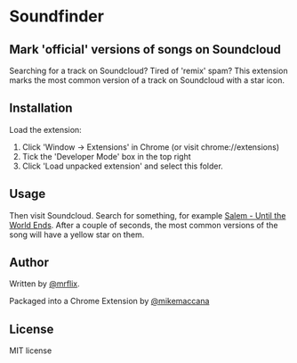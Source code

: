 # Soundfinder

## Mark 'official' versions of songs on Soundcloud

Searching for a track on Soundcloud? Tired of 'remix' spam? This extension marks the most common version of a track on Soundcloud with a star icon.

## Installation

Load the extension:

1. Click 'Window -> Extensions' in Chrome (or visit chrome://extensions)
2. Tick the 'Developer Mode' box in the top right
3. Click 'Load unpacked extension' and select this folder.

## Usage

Then visit Soundcloud. Search for something, for example [Salem - Until the World Ends](https://soundcloud.com/search?q=salem%20till%20the%20world%20ends). After a couple of seconds, the most common versions of the song will have a yellow star on them.

## Author

Written by [@mrflix](http://twitter.com/mrflix).

Packaged into a Chrome Extension by [@mikemaccana](http://twitter.com/mikemaccana)

## License

MIT license

